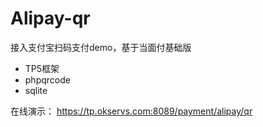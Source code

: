 Alipay-qr
===============

接入支付宝扫码支付demo，基于当面付基础版

 + TP5框架
 + phpqrcode
 + sqlite
 
在线演示： https://tp.okservs.com:8089/payment/alipay/qr